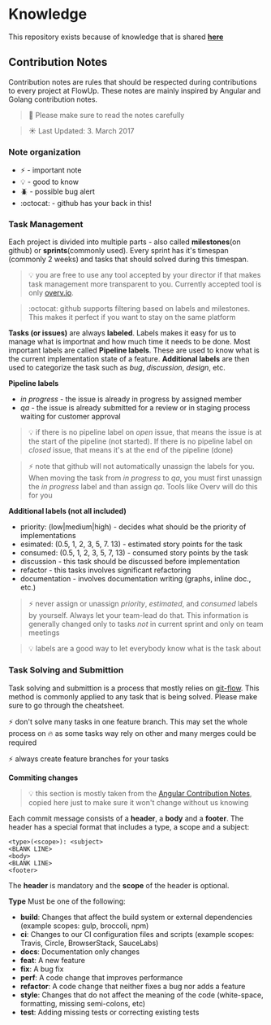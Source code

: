 # Knowledge
This repository exists because of knowledge that is shared **[here](https://github.com/flowup/knowledge/wiki)**

## Contribution Notes

Contribution notes are rules that should be respected during contributions to every project at FlowUp. These notes are mainly inspired by Angular and Golang contribution notes.

> :robot: Please make sure to read the notes carefully

> :sunny: Last Updated: 3. March 2017

### Note organization

- :zap: - important note
- :bulb: - good to know
- :beetle: - possible bug alert
- :octocat: - github has your back in this!

### Task Management

Each project is divided into multiple parts - also called **milestones**(on github) or **sprints**(commonly used). Every sprint has it's timespan (commonly 2 weeks) and tasks that should solved during this timespan.

> :bulb: you are free to use any tool accepted by your director if that makes task management more transparent to you. Currently accepted tool is only [overv.io](over.io).

> :octocat: github supports filtering based on labels and milestones. This makes it perfect if you want to stay on the same platform

**Tasks (or issues)** are always **labeled**. Labels makes it easy for us to manage what is importnat and how much time it needs to be done. Most important labels are called **Pipeline labels**. These are used to know what is the current implementation state of a feature. **Additional labels** are then used to categorize the task such as *bug*, *discussion*, *design*, etc.

**Pipeline labels**
- *in progress* - the issue is already in progress by assigned member
- *qa* - the issue is already submitted for a review or in staging process waiting for customer approval

> :bulb: if there is no pipeline label on *open* issue, that means the issue is at the start of the pipeline (not started). If there is no pipeline label on *closed* issue, that means it's at the end of the pipeline (done)

> :zap: note that github will not automatically unassign the labels for you. When moving the task from *in progress* to *qa*, you must first unassign the *in progress* label and than assign *qa*. Tools like Overv will do this for you

**Additional labels (not all included)**
- priority: (low|medium|high) - decides what should be the priority of implementations
- esimated: (0.5, 1, 2, 3, 5, 7. 13) - estimated story points for the task
- consumed: (0.5, 1, 2, 3, 5, 7, 13) - consumed story points by the task
- discussion - this task should be discussed before implementation
- refactor - this tasks involves significant refactoring
- documentation - involves documentation writing (graphs, inline doc., etc.)

> :zap: never assign or unassign *priority*, *estimated*, and *consumed* labels by yourself. Always let your team-lead do that. This information is generally changed only to tasks *not* in current sprint and only on team meetings

> :bulb: labels are a good way to let everybody know what is the task about

### Task Solving and Submittion

Task solving and submittion is a process that mostly relies on [git-flow](https://danielkummer.github.io/git-flow-cheatsheet/). This method is commonly applied to any task that is being solved. Please make sure to go through the cheatsheet.

:zap: don't solve many tasks in one feature branch. This may set the whole process on :fire: as some tasks way rely on other and many merges could be required

:zap: always create feature branches for your tasks

**Commiting changes**

> :bulb: this section is mostly taken from the [Angular Contribution Notes](https://github.com/angular/angular/blob/master/CONTRIBUTING.md#-commit-message-guidelines), copied here just to make sure it won't change without us knowing

Each commit message consists of a **header**, a **body** and a **footer**. The header has a special format that includes a type, a scope and a subject:

```
<type>(<scope>): <subject>
<BLANK LINE>
<body>
<BLANK LINE>
<footer>
```

The **header** is mandatory and the **scope** of the header is optional.

**Type**
Must be one of the following:

* **build**: Changes that affect the build system or external dependencies (example scopes: gulp, broccoli, npm)
* **ci**: Changes to our CI configuration files and scripts (example scopes: Travis, Circle, BrowserStack, SauceLabs)
* **docs**: Documentation only changes
* **feat**: A new feature
* **fix**: A bug fix
* **perf**: A code change that improves performance
* **refactor**: A code change that neither fixes a bug nor adds a feature
* **style**: Changes that do not affect the meaning of the code (white-space, formatting, missing
  semi-colons, etc)
* **test**: Adding missing tests or correcting existing tests
